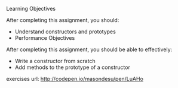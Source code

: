 Learning Objectives

After completing this assignment, you should:

* Understand constructors and prototypes
* Performance Objectives

After completing this assignment, you should be able to effectively:

* Write a constructor from scratch
* Add methods to the prototype of a constructor

exercises url: http://codepen.io/masondesu/pen/LuAHo
